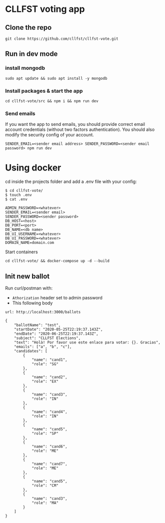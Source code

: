 # CLLFST voting app


## Clone the repo
```
git clone https://github.com/cllfst/cllfst-vote.git
```

## Run in dev mode
### install mongodb
```
sudo apt update && sudo apt install -y mongodb
```

### Install packages & start the app
```
cd cllfst-vote/src && npm i && npm run dev
```

### Send emails
If you want the app to send emails, you should provide correct
email account credentials (without two factors authentication).
You should also modify the security config of your account.

```
SENDER_EMAIL=<sender email address> SENDER_PASSWORD=<sender email password> npm run dev
```

# Using docker
cd inside the projects folder and add a .env file with your config:
```
$ cd cllfst-vote/
$ touch .env
$ cat .env

ADMIN_PASSWORD=<whatever>
SENDER_EMAIL=<sender email>
SENDER_PASSWORD=<sender password>
DB_HOST=<host>
DB_PORT=<port>
DB_NAME=<db name>
DB_UI_USERNAME=<whatever>
DB_UI_PASSWORD=<whatever>
DOMAIN_NAME=domain.com
```

Start containers
```
cd cllfst-vote/ && docker-compose up -d --build
```

## Init new ballot
Run curl/postman with:
- `Athorization` header set to admin password
- This following body
```
url: http://localhost:3000/ballots

{
	"ballotName": "test",
	"startDate": "2020-05-25T22:19:37.143Z",
	"endDate": "2020-06-25T22:19:37.143Z",
	"subject": "CLLFST Elections",
	"text": "Holà! Por favor use este enlace para votar: {}. Gracias",
	"emails": ["a", "b", "c"],
	"candidates": [
	    {
	        "name": "cand1",
	        "role": "SG"
	    },
	    {
	        "name": "cand2",
	        "role": "EX"
	    },
	    {
	        "name": "cand3",
	        "role": "IN"
	    },
	    {
	        "name": "cand4",
	        "role": "IN"
	    },
	    {
	        "name": "cand5",
	        "role": "SP"
	    },
	    {
	        "name": "cand6",
	        "role": "ME"
	    },
	    {
	        "name": "cand7",
	        "role": "ME"
	    },
	    {
	        "name": "cand5",
	        "role": "CM"
	    },
	    {
	        "name": "cand3",
	        "role": "MA"
	    }
	]
}
```